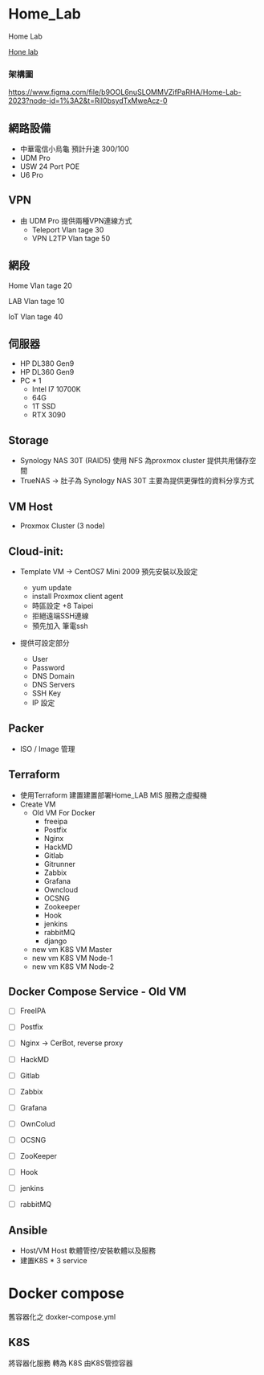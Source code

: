 # Home_Lab
Home Lab

[Hone lab](https://wiggly-echo-ef6.notion.site/Home-lab-ebbd05a6288b4a38927dac5b249e958a)

### 架構圖

https://www.figma.com/file/b9OOL6nuSLOMMVZifPaRHA/Home-Lab-2023?node-id=1%3A2&t=RiI0bsydTxMweAcz-0

## 網路設備

- 中華電信小烏龜 預計升速 300/100
- UDM Pro
- USW 24 Port POE
- U6 Pro

## VPN

- 由 UDM Pro 提供兩種VPN連線方式
    - Teleport  Vlan tage 30
    - VPN L2TP Vlan tage 50

## 網段

Home Vlan tage 20

LAB Vlan tage 10

IoT Vlan tage 40

## 伺服器

- HP DL380 Gen9
- HP DL360 Gen9
- PC * 1
    - Intel I7 10700K
    - 64G
    - 1T SSD
    - RTX 3090

## Storage

- Synology NAS 30T (RAID5) 使用 NFS 為proxmox cluster 提供共用儲存空間
- TrueNAS → 肚子為 Synology NAS 30T 主要為提供更彈性的資料分享方式

## VM Host

- Proxmox Cluster (3 node)


## Cloud-init:

- Template VM → CentOS7 Mini 2009 預先安裝以及設定
    - yum update
    - install Proxmox client agent
    - 時區設定 +8 Taipei
    - 拒絕遠端SSH連線
    - 預先加入 筆電ssh

- 提供可設定部分
    - User
    - Password
    - DNS Domain
    - DNS Servers
    - SSH Key
    - IP 設定

## Packer

- ISO / Image 管理


## Terraform

- 使用Terraform 建置建置部署Home_LAB MIS 服務之虛擬機
- Create VM
    - Old VM For Docker
        - freeipa
        - Postfix
        - Nginx
        - HackMD
        - Gitlab
        - Gitrunner
        - Zabbix
        - Grafana
        - Owncloud
        - OCSNG
        - Zookeeper
        - Hook
        - jenkins
        - rabbitMQ
        - django
    - new vm K8S VM Master
    - new vm K8S VM Node-1
    - new vm K8S VM Node-2

## Docker Compose Service - Old VM

- [ ]  FreeIPA
- [ ]  Postfix
- [ ]  Nginx → CerBot, reverse proxy
- [ ]  HackMD
- [ ]  Gitlab
- [ ]  Zabbix
- [ ]  Grafana
- [ ]  OwnColud
- [ ]  OCSNG
- [ ]  ZooKeeper
- [ ]  Hook
- [ ]  jenkins
- [ ]  rabbitMQ


## Ansible

- Host/VM Host 軟體管控/安裝軟體以及服務
- 建置K8S * 3 service

# Docker compose

舊容器化之 doxker-compose.yml

## K8S

將容器化服務 轉為 K8S 由K8S管控容器